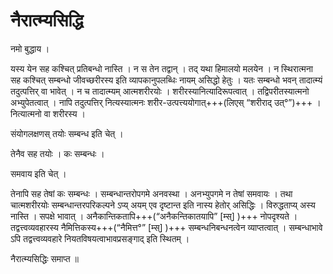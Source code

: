 # नैरात्म्यसिद्धि

नमो बुद्धाय ।

यस्य येन सह कश्चित् प्रतिबन्धो नास्ति । न स तेन तद्वान् । तद् यथा हिमालयो मलयेन । न स्थिरात्मना सह कश्चित् सम्बन्धो जीवच्छरीरस्य इति व्यापकानुपलब्धिः नायम् असिद्धो हेतुः । यतः सम्बन्धो भवन् तादात्म्यं तदुत्पत्तिर् वा भावेत् । न च तादात्म्यम् आत्मशरीरयोः । शरीरस्यानित्यादिरूपत्वात् । तद्विपरीतस्यात्मनो अभ्युपेतत्वात् । नापि तदुत्पत्तिर् नित्यस्यात्मनः शरीर-उत्पत्त्ययोगात्+++(लिएस् “शरीराद् उत्°”)+++ । नित्यात्मनो वा शरीरस्य ।

संयोगलक्षणस् तयोः सम्बन्ध इति चेत् ।

तेनैव सह तयोः । कः सम्बन्धः ।

समवाय इति चेत् ।

तेनापि सह तेषां कः सम्बन्धः । सम्बन्धान्तरोपगमे अनवस्था । अनभ्युपगमे न तेषां समवायः । तथा चात्मशरीरयोः सम्बन्धान्तरपरिकल्पने ऽप्य् अयम् एव दृष्टान्त इति नास्य हेतोर् असिद्धिः । विरुद्धताप्य् अस्य नास्ति । सपक्षे भावात् । अनैकान्तिकतापि+++(“अनैकन्तिकातयापि”  \[म्स्\] )+++ नोपदृश्यते । तद्वत्त्वव्यवहारस्य नैमित्तिकस्य+++(“नैमित्त°”  \[म्स्\] )+++ सम्बन्धनिबन्धनत्वेन व्याप्तत्वात् । सम्बन्धाभावे ऽपि तद्वत्त्वव्यवहारे नियतविषयत्वाभावप्रसङ्गाद् इति स्थितम् ।

नैरात्म्यसिद्धिः समाप्त ॥